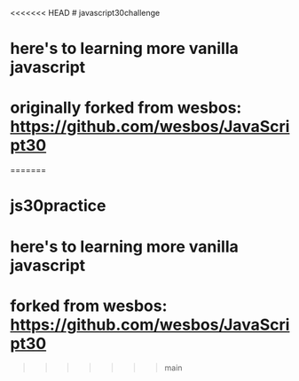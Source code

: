 <<<<<<< HEAD
﻿# javascript30challenge
# here's to learning more vanilla javascript
# originally forked from wesbos: https://github.com/wesbos/JavaScript30
=======
# js30practice
# here's to learning more vanilla javascript
# forked from wesbos: https://github.com/wesbos/JavaScript30
>>>>>>> main
